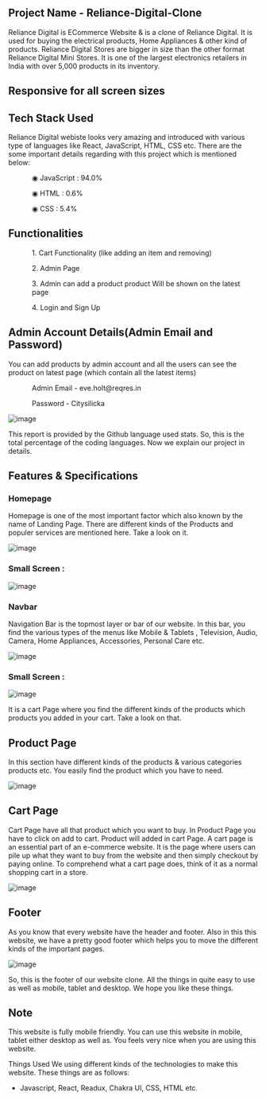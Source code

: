 ## Project Name -  Reliance-Digital-Clone

Reliance Digital is ECommerce Website & is a clone of Reliance Digital. It is used for buying the electrical products, Home Appliances & other kind of products. Reliance Digital Stores are bigger in size than the other format Reliance Digital Mini Stores. It is one of the largest electronics retailers in India with over 5,000 products in its inventory.

## Responsive for all screen sizes

## Tech Stack Used

Reliance Digital webiste looks very amazing and introduced with various type of languages like React, JavaScript, HTML, CSS etc. There are the some important details regarding with this project which is mentioned below:

<ul dir="auto">
 <ol dir="auto">◉ JavaScript : 94.0%</ol>
 <ol dir="auto">◉ HTML : 0.6%</ol>
 <ol dir="auto">◉ CSS : 5.4%</ol>
 </ul>
 
 ## Functionalities
 
 <ul dir="auto">
 
 <ol dir="auto">1. Cart Functionality (like adding an item and removing) </ol>
 <ol dir="auto">2. Admin Page</ol>
 <ol dir="auto">3. Admin can add a product product Will be shown on the latest page </ol>
 <ol dir="auto">4. Login and Sign Up </ol>
 </ul>
 
 ## Admin Account Details(Admin Email and Password)
 
 <p>You can add products by admin account and all the users can see the product on latest page (which contain all the latest items)</p>
 
  <ul dir="auto">
 
 <ol dir="auto">Admin Email - eve.holt@reqres.in </ol>
 <ol dir="auto">Password - Citysilicka</ol>
 
 </ul>
 
 ![image](https://user-images.githubusercontent.com/97522154/214007653-2b25072e-ae3d-46c8-81b3-446c0407f1a2.png)

This report is provided by the Github language used stats. So, this is the total percentage of the coding languages. Now we explain our project in details.

## Features & Specifications

### Homepage

Homepage is one of the most important factor which also known by the name of Landing Page. There are different kinds of the Products and populer services are mentioned here. Take a look on it.

![image](https://user-images.githubusercontent.com/97522154/214004365-b4201ea2-9842-4460-8a15-471a41b2d02e.png)

### Small Screen : 

![image](https://user-images.githubusercontent.com/97522154/214005203-af365563-09d6-4ddb-9b95-dc38fb1d7892.png)


### Navbar

Navigation Bar is the topmost layer or bar of our website. In this bar, you find the various types of the menus like Mobile & Tablets , Television, Audio, Camera, Home Appliances, Accessories, Personal Care etc.

![image](https://user-images.githubusercontent.com/97522154/214004921-ac555b3a-248a-41b5-8b55-7d8ab017e9bc.png)

### Small Screen : 

![image](https://user-images.githubusercontent.com/97522154/214005398-f128c69b-cced-40d0-8c2a-6aed5330035d.png)

It is a cart Page where you find the different kinds of the products which products you added in your cart. Take a look on that.

## Product Page

In this section have different kinds of the products & various categories products etc. You easily find the product which you have to need.

![image](https://user-images.githubusercontent.com/97522154/214007279-0ec6c82c-4548-490a-bfdb-77e74ba2e52d.png)

## Cart Page 

Cart Page have all that product which you want to buy. In Product Page you have to click on add to cart. Product will added in cart Page. A cart page is an essential part of an e-commerce website. It is the page where users can pile up what they want to buy from the website and then simply checkout by paying online. To comprehend what a cart page does, think of it as a normal shopping cart in a store.

![image](https://user-images.githubusercontent.com/97522154/214007996-64f8eae6-f463-4119-8521-689233c54d16.png)

## Footer

As you know that every website have the header and footer. Also in this this website, we have a pretty good footer which helps you to move the different kinds of the important pages.

![image](https://user-images.githubusercontent.com/97522154/214005797-8628bda3-89fc-4c73-8bfd-c9afef3a8664.png)

So, this is the footer of our website clone. All the things in quite easy to use as well as mobile, tablet and desktop. We hope you like these things.

## Note

This website is fully mobile friendly. You can use this website in mobile, tablet either desktop as well as. You feels very nice when you are using this website.

Things Used
We using different kinds of the technologies to make this website. These things are as follows:

- Javascript, React, Readux, Chakra UI, CSS, HTML etc.

